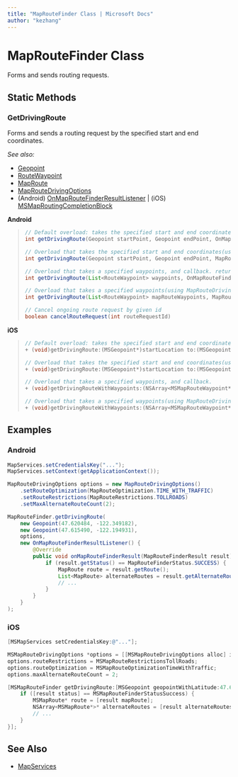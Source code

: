 ```yaml
---
title: "MapRouteFinder Class | Microsoft Docs"
author: "kezhang"
---
```


# MapRouteFinder Class

Forms and sends routing requests.

## Static Methods

### GetDrivingRoute

Forms and sends a routing request by the specified start and end coordinates.

_See also:_

* [Geopoint](../map-control-api/geopoint-class.md)
* [RouteWaypoint](routewaypoint-class.md)
* [MapRoute](maproute-class.md)
* [MapRouteDrivingOptions](maproutedrivingoptions-class.md)
* (Android) [OnMapRouteFinderResultListener](Android/onmaproutefinderresultlistener-interface.md) | (iOS) [MSMapRoutingCompletionBlock](iOS/maproutingcompletionblock-interface.md)

**Android**

>```java
>// Default overload: takes the specified start and end coordinates, and callback. returns the id of request which can be used to cancel ongoing request
>int getDrivingRoute(Geopoint startPoint, Geopoint endPoint, OnMapRouteFinderResultListener callback)
>
>// Overload that takes the specified start and end coordinates(using MapRouteDrivingOptions), and callback. returns the id of request which can be used to cancel ongoing request
>int getDrivingRoute(Geopoint startPoint, Geopoint endPoint, MapRouteDrivingOptions options, OnMapRouteFinderResultListener callback) 
>
>// Overload that takes a specified waypoints, and callback. returns the id of request which can be used to cancel ongoing request
>int getDrivingRoute(List<RouteWaypoint> waypoints, OnMapRouteFinderResultListener callback)
>
>// Overload that takes a specified waypoints(using MapRouteDrivingOptions), and callback. returns the id of request which can be used to cancel ongoing request
>int getDrivingRoute(List<RouteWaypoint> mapRouteWaypoints, MapRouteDrivingOptions options, OnMapRouteFinderResultListener callback)
>
>// Cancel ongoing route request by given id
>boolean cancelRouteRequest(int routeRequestId)
>```

**iOS**

>```objectivec
>// Default overload: takes the specified start and end coordinates, and callback.
>+ (void)getDrivingRoute:(MSGeopoint*)startLocation to:(MSGeopoint*)endLocation callBack:(MSMapRoutingCompletionBlock)callback
>
>// Overload that takes the specified start and end coordinates(using MapRouteDrivingOptions), and callback.
>+ (void)getDrivingRoute:(MSGeopoint*)startLocation to:(MSGeopoint*)endLocation routeDrivingOptions:(MSMapRouteDrivingOptions*)routeDrivingOptions callBack:(MSMapRoutingCompletionBlock)callback;
>
>// Overload that takes a specified waypoints, and callback.
>+ (void)getDrivingRouteWithWaypoints:(NSArray<MSMapRouteWaypoint*>*)waypoints callBack:(MSMapRoutingCompletionBlock)callback;
>
>// Overload that takes a specified waypoints(using MapRouteDrivingOptions), and callback.
>+ (void)getDrivingRouteWithWaypoints:(NSArray<MSMapRouteWaypoint*>*)waypoints routeDrivingOptions:(MSMapRouteDrivingOptions*)routeDrivingOptions callBack:(MSMapRoutingCompletionBlock)callback;
>```

## Examples

### Android

```java
MapServices.setCredentialsKey("...");
MapServices.setContext(getApplicationContext());

MapRouteDrivingOptions options = new MapRouteDrivingOptions()
    .setRouteOptimization(MapRouteOptimization.TIME_WITH_TRAFFIC)
    .setRouteRestrictions(MapRouteRestrictions.TOLLROADS)
    .setMaxAlternateRouteCount(2);

MapRouteFinder.getDrivingRoute(
    new Geopoint(47.620484, -122.349182), 
    new Geopoint(47.615490, -122.194931),
    options,
	new OnMapRouteFinderResultListener() {
        @Override
        public void onMapRouteFinderResult(MapRouteFinderResult result) {
            if (result.getStatus() == MapRouteFinderStatus.SUCCESS) {
                MapRoute route = result.getRoute();
                List<MapRoute> alternateRoutes = result.getAlternateRoutes();
                // ...
            }
        }
    }
);
```

### iOS

```objectivec
[MSMapServices setCredentialsKey:@"..."];

MSMapRouteDrivingOptions *options = [[MSMapRouteDrivingOptions alloc] init];
options.routeRestrictions = MSMapRouteRestrictionsTollRoads;
options.routeOptimization = MSMapRouteOptimizationTimeWithTraffic;
options.maxAlternateRouteCount = 2;

[MSMapRouteFinder getDrivingRoute:[MSGeopoint geopointWithLatitude:47.620484 longitude:-122.349182] [MSGeopoint geopointWithLatitude:47.615490 longitude:-122.194931] routeDrivingOptions:options callBack:^void(MSMapRoutingCompletionBlock *result) {
    if ([result status] == MSMapRouteFinderStatusSuccess) {
        MSMapRoute* route = [result mapRoute];
        NSArray<MSMapRoute*>* alternateRoutes = [result alternateRoutes];
        // ...
    }
}];
```

## See Also

* [MapServices](mapservices-class.md)